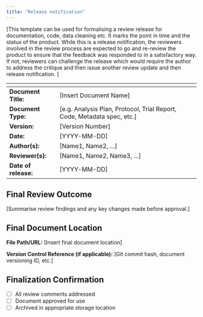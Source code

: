 ```yaml
---
title: "Release notification"
---
```


[This template can be used for formalising a review release for documentation, code, data cleaning etc. It marks the point in time and the status of the product. While this is a release notification, the reviewers involved in the review process are expected to go and re-review the product to ensure that the feedback was responded to in a satisfactory way. If not, reviewers can challenge the release which would require the author to address the critique and then issue another review update and then release notification. ]

| <!-- -->    | <!-- -->    |
|---|--------|
| **Document Title:** | [Insert Document Name] |
| **Document Type:** | [e.g. Analysis Plan, Protocol, Trial Report, Code, Metadata spec, etc.] | 
| **Version:** | [Version Number] |   
| **Date:** | [YYYY-MM-DD] | 
| **Author(s):** | [Name1, Name2, ...] | 
| **Reviewer(s):** | [Name1, Name2, Name3, ...] |  
| **Date of release:** | [YYYY-MM-DD]   |


## **Final Review Outcome**

[Summarise review findings and any key changes made before approval.]

## **Final Document Location**

**File Path/URL:** [Insert final document location]  

**Version Control Reference (if applicable):** [Git commit hash, document versioning ID, etc.]  

## **Finalization Confirmation**
- [ ]  All review comments addressed  
- [ ]  Document approved for use  
- [ ]  Archived in appropriate storage location  
